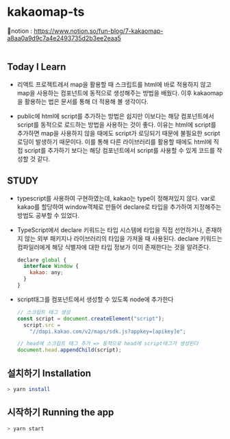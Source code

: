 # kakaomap-ts
📕notion : https://www.notion.so/fun-blog/7-kakaomap-a8aa0a9d9c7a4e2493735d2b3ee2eaa5<br>
<br>

## Today I Learn
- 리액트 프로젝트레서 map을 활용할 때 스크립트를 html에 바로 적용하지 않고 map을 사용하는 컴포넌트에 동적으로 생성해주는 방법을 배웠다. 이후 kakaomap을 활용하는 법은 문서를 통해 더 적용해 볼 생각이다. <br>

- public에 html에 script를 추가하는 방법은 쉽지만 이보다는 해당 컴포넌트에서 script를 동적으로 로드하는 방법을 사용하는 것이 좋다. 이유는 html에 script를 추가하면 map을 사용하지 않을 때에도 script가 로딩되기 때문에 불필요한 script로딩이 발생하기 때문이다. 이를 통해 다른 라이브러리를 활용할 때에도 html에 직접 script를 추가하기 보다는 해당 컴포넌트에서 script를 사용할 수 있게 코드를 작성할 것 같다. 

## STUDY
- typescript를 사용하여 구현하였는데, kakao는 type이 정해져있지 않다. var로 kakao를 할당하여 window객체로 만들어 declare로 타입을 추가하여 지정해주는 방법도 공부할 수 있었다. 
- TypeScript에서 declare 키워드는 타입 시스템에 타입을 직접 선언하거나, 존재하지 않는 외부 패키지나 라이브러리의 타입을 가져올 때 사용된다. declare 키워드는 컴파일러에게 해당 식별자에 대한 타입 정보가 이미 존재한다는 것을 알려준다. 
    ```jsx
    declare global {
      interface Window {
        kakao: any;
      }
    }
    ```
- script태그를 컴포넌트에서 생성할 수 있도록 node에 추가한다
    
    ```jsx
    // 스크립트 태그 생성
    const script = document.createElement("script");
      script.src =
        "//dapi.kakao.com/v2/maps/sdk.js?appkey=[apikey]e";
    
    // head에 스크립트 태그 추가 => 동적으로 head에 script태그가 생성된다
    document.head.appendChild(script);
    ```


## 설치하기 Installation

```bash
> yarn install
```

## 시작하기 Running the app

```bash
> yarn start
```
